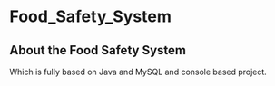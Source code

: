 # Food_Safety_System

## About the Food Safety System
Which is fully based on Java and MySQL and console based project.
